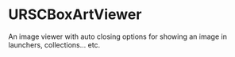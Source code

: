 # URSCBoxArtViewer
An image viewer with auto closing options for showing an image in launchers, collections... etc.
